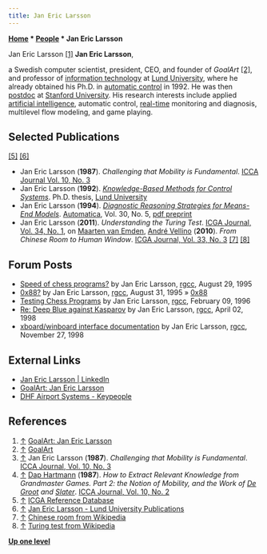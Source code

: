```yaml
---
title: Jan Eric Larsson
---
```

**[Home](Home "Home") \* [People](People "People") \* Jan Eric Larsson**



 [](http://www.goalart.com/aboutgoalart/janericlarsson.asp) Jan Eric Larsson <a id="cite-note-1" href="#cite-ref-1">[1]</a> 
**Jan Eric Larsson**,  

a Swedish computer scientist, president, CEO, and founder of *GoalArt* <a id="cite-note-2" href="#cite-ref-2">[2]</a>, and professor of [information technology](https://en.wikipedia.org/wiki/Information_technology) at [Lund University](https://en.wikipedia.org/wiki/Lund_University), where he already obtained his Ph.D. in [automatic control](https://en.wikipedia.org/wiki/Automatic_control) in 1992. He was then [postdoc](https://en.wikipedia.org/wiki/Postdoctoral_research) at [Stanford University](Stanford_University "Stanford University"). His research interests include applied [artificial intelligence](Artificial_Intelligence "Artificial Intelligence"), automatic control, [real-time](https://en.wikipedia.org/wiki/Real-time_computing) monitoring and diagnosis, multilevel flow modeling, and game playing. 



## Selected Publications


<a id="cite-note-5" href="#cite-ref-5">[5]</a> <a id="cite-note-6" href="#cite-ref-6">[6]</a>



* Jan Eric Larsson (**1987**). *Challenging that Mobility is Fundamental*. [ICCA Journal Vol. 10, No. 3](ICGA_Journal#10_3 "ICGA Journal")
* Jan Eric Larsson (**1992**). *[Knowledge-Based Methods for Control Systems](https://lup.lub.lu.se/search/publication/97d527c9-e7a2-4408-8fb5-0b63a5991871)*. Ph.D. thesis, [Lund University](https://en.wikipedia.org/wiki/Lund_University)
* Jan Eric Larsson (**1994**). *[Diagnostic Reasoning Strategies for Means-End Models](https://dl.acm.org/citation.cfm?id=179767)*. [Automatica](https://nl.wikipedia.org/wiki/Automatica), Vol. 30, No. 5, [pdf preprint](http://www.goalart.com/publications/1994-Automatica-JE.pdf)
* Jan Eric Larsson (**2011**). *Understanding the Turing Test*. [ICGA Journal, Vol. 34, No. 1](ICGA_Journal#34_1 "ICGA Journal"), on [Maarten van Emden](Maarten_van_Emden "Maarten van Emden"), [André Vellino](index.php?title=Andr%C3%A9_Vellino&action=edit&redlink=1 "André Vellino (page does not exist)") (**2010**). *From Chinese Room to Human Window*. [ICGA Journal, Vol. 33, No. 3](ICGA_Journal#33_3 "ICGA Journal") <a id="cite-note-7" href="#cite-ref-7">[7]</a> <a id="cite-note-8" href="#cite-ref-8">[8]</a>


## Forum Posts


* [Speed of chess programs?](https://groups.google.com/d/msg/rec.games.chess.computer/M3z_ygsx9W4/_5zcI78-szkJ) by Jan Eric Larsson, [rgcc](Computer_Chess_Forums "Computer Chess Forums"), August 29, 1995
* [0x88?](https://groups.google.com/d/msg/rec.games.chess.computer/b-LPW2cvbSU/X7c__HhVXh8J) by Jan Eric Larsson, [rgcc](Computer_Chess_Forums "Computer Chess Forums"), August 31, 1995 » [0x88](0x88 "0x88")
* [Testing Chess Programs](https://groups.google.com/d/msg/rec.games.chess.computer/KqoFQQXxRF4/IGZXBGT8S_4J) by Jan Eric Larsson, [rgcc](Computer_Chess_Forums "Computer Chess Forums"), February 09, 1996
* [Re: Deep Blue against Kasparov](https://groups.google.com/d/msg/rec.games.chess.computer/4fk13QkqIoQ/jqiTuXogL-0J) by Jan Eric Larsson, [rgcc](Computer_Chess_Forums "Computer Chess Forums"), April 02, 1998
* [xboard/winboard interface documentation](https://groups.google.com/d/msg/rec.games.chess.computer/su1X8FrRMPA/dMUBRY-RT4AJ) by Jan Eric Larsson, [rgcc](Computer_Chess_Forums "Computer Chess Forums"), November 27, 1998


## External Links


* [Jan Eric Larsson | LinkedIn](https://www.linkedin.com/in/jan-eric-larsson-4b561b5a/)
* [GoalArt: Jan Eric Larsson](http://www.goalart.com/aboutgoalart/janericlarsson.asp)
* [DHF Airport Systems - Keypeople](http://www.dhf.se/keypeople.html)


## References


1. <a id="cite-ref-1" href="#cite-note-1">↑</a> [GoalArt: Jan Eric Larsson](http://www.goalart.com/aboutgoalart/janericlarsson.asp)
2. <a id="cite-ref-2" href="#cite-note-2">↑</a> [GoalArt](http://www.goalart.com/)
3. <a id="cite-ref-3" href="#cite-note-3">↑</a> Jan Eric Larsson (**1987**). *Challenging that Mobility is Fundamental*. [ICCA Journal, Vol. 10, No. 3](ICGA_Journal#10_3 "ICGA Journal")
4. <a id="cite-ref-4" href="#cite-note-4">↑</a> [Dap Hartmann](Dap_Hartmann "Dap Hartmann") (**1987**). *How to Extract Relevant Knowledge from Grandmaster Games. Part 2: the Notion of Mobility, and the Work of [De Groot](Adriaan_de_Groot "Adriaan de Groot") and [Slater](Eliot_Slater "Eliot Slater")*. [ICCA Journal, Vol. 10, No. 2](ICGA_Journal#10_2 "ICGA Journal")
5. <a id="cite-ref-5" href="#cite-note-5">↑</a> [ICGA Reference Database](ICGA_Journal#RefDB "ICGA Journal")
6. <a id="cite-ref-6" href="#cite-note-6">↑</a> [Jan Eric Larsson - Lund University Publications](https://lup.lub.lu.se/search/person/it-jla)
7. <a id="cite-ref-7" href="#cite-note-7">↑</a> [Chinese room from Wikipedia](https://en.wikipedia.org/wiki/Chinese_room)
8. <a id="cite-ref-8" href="#cite-note-8">↑</a> [Turing test from Wikipedia](https://en.wikipedia.org/wiki/Turing_test)

**[Up one level](People "People")**







 
